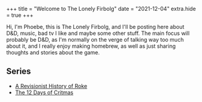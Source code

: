 +++
title = "Welcome to The Lonely Firbolg" 
date = "2021-12-04"
extra.hide = true
+++

Hi, I'm Phoebe, this is The Lonely Firbolg, and I'll be posting here about D&D, music, bad tv I like and maybe some other stuff. The main focus will probably be D&D, as I'm normally on the verge of talking way too much about it, and I really enjoy making homebrew, as well as just sharing thoughts and stories about the game.

## Series
* [A Revisionist History of Roke](https://thelonelyfirbolg.github.io/revisionistroke/ )
* [The 12 Days of Critmas](https://thelonelyfirbolg.github.io/critmas/)
 
